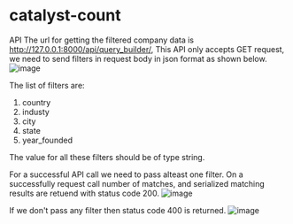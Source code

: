 # catalyst-count

API 
The url for getting the filtered company data is http://127.0.0.1:8000/api/query_builder/,
This API only accepts GET request, we need to send filters in request body in json format as shown below.
![image](https://github.com/SleepinNinja/catalyst-count/assets/88624644/77bc3cd8-123c-41f1-8589-653efdd287d2)

The list of filters are:
1. country
2. industy
3. city
4. state
5. year_founded

The value for all these filters should be of type string.

For a successful API call we need to pass alteast one filter.
On a successfully request call number of matches, and serialized matching results are retuend with status code 200.
![image](https://github.com/SleepinNinja/catalyst-count/assets/88624644/b1846ae7-796e-4e55-901b-0176d261eeb7)

If we don't pass any filter then status code 400 is returned.
![image](https://github.com/SleepinNinja/catalyst-count/assets/88624644/6892a503-4791-47d0-9795-d9ab8735f82d)


